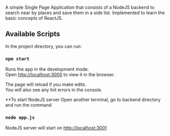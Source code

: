 A simple Single Page Application that consists of a NodeJS backend to search near by places and save them in a side list. Implemented to learn the basic concepts of ReactJS.

## Available Scripts

In the project directory, you can run:

### `npm start`

Runs the app in the development mode.<br>
Open [http://localhost:3000](http://localhost:3000) to view it in the browser.

The page will reload if you make edits.<br>
You will also see any lint errors in the console.

**To start NodeJS server
Open another terminal, go to backend directory and run the command

### `node app.js`

NodeJS server will start on [http://localhost:3001](http://localhost:3001)
